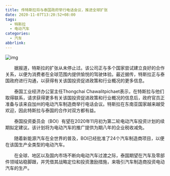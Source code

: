 ```yaml
---
title: 传特斯拉将与泰国政府举行电话会议，推进全球扩张
date: 2020-11-07T13:20:52+08:00
tags:
  - 特斯拉
  - 电动汽车
categories:
  - 汽车
abbrlink:
---
```


![img](https://cdn.jsdelivr.net/gh/yakeing/Documentation@main/Hexo/images/ee7d-kcieywa3057309.jpg)

　　据报道，特斯拉的扩张从未停止过。该公司正与多个国家尝试建立良好的合作关系，以便为消费者在全球范围内提供愉悦的驾驶体验。最近据传，特斯拉正与泰国政府进行沟通，以获得有关该国投资促进政策和行业概况的更多信息。

　　泰国工业经济办公室主任Thongchai Chawalitpichaet表示，在特斯拉与他们取得联系，请求获得更多有关该国投资促进政策和行业概况的信息后，政府官员正准备与该来自加州的电动汽车制造商举行电话会议。特斯拉在东南亚国家越来越受欢迎，因此特斯拉与泰国的合作对双方都有益。

　　泰国投资委员会（BOI）有望在2020年11月初为第二轮电动汽车投资计划的续期拟定建议。该计划将为电动汽车的推广提供为期八年的企业税收减免。

　　随着新能源汽车在全世界的普及，BOI已经批准了24个汽车制造商项目，以便在该国生产全类型的电动汽车。

　　在全球、地区以及国内市场不断向电动汽车过渡之际，泰国期望在汽车及零部件领域站稳脚跟，并凭借其战略定位和投资激励措施，来吸引汽车制造商投资电动汽车的生产。